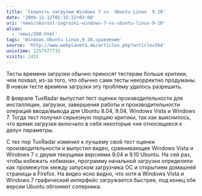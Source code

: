 ```yaml
---
title: 'Скорость загрузки Windows 7 vs  Ubuntu Linux  9.10'
date: '2009-11-12T01:15:32+03:00'
uri: 'news/skorost-zagruzki-windows-7-vs-ubuntu-linux-9-10'
alias: 
  - 'news/200.html'
tags: 'Windows,Ubuntu Linux,9.10,сравнение'
source: 'http://www.webplaneta.de/articles.php?article=564'
unixtime: 1257977732
visits: 2431
---
```

Тесты времени загрузки обычно приносят тестерам больше критики, чем похвал, из-за того, что обычно сами тесты некорректно продуманы. В новом тесте времени загрузки эту проблему удалось разрешить.

В феврале TuxRadar выпустил тест оценки производительности для инсталляции, загрузки, завершения работы и производительности операций ввода/вывода для Ubuntu 8.04, 9.04, Windows Vista и Windows 7. Тогда тест получил серьезную порцию критики, так как выяснилось, что время загрузки включало в себя некоторые «не относящиеся к делу» параметры.

С тех пор TuxRadar изменил к лучшему свой тест оценки производительности и выпустил видео, сравнивающее Windows Vista и Windows 7 с двумя текущими версиями 9.04 и 9.10 Ubuntu. На сей раз, чтобы избежать «обмана», программу начальной загрузки определили как промежуток между запуском загрузчика ОС и открытием домашней страницы в Firefox. На видео ясно видно, что хотя в Windows Vista и Windows 7 графический интерфейс загружается быстрее, под конец обе версии Ubuntu обгоняют соперника.
